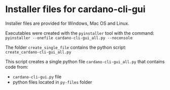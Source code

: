 # Installer files for cardano-cli-gui
Installer files are provided for Windows, Mac OS and Linux.

Executables were created with the `pyinstaller` tool with the command:<br>
`pyinstaller --onefile cardano-cli-gui_all.py --noconsole`

The folder `create_single_file` contains the python script:<br>
`create_cardano-cli-gui_all.py` 

This script creates a single python file `cardano-cli-gui_all.py`
that contains code from: 
- `cardano-cli-gui.py` file 
- python files located in `py-files` folder 
